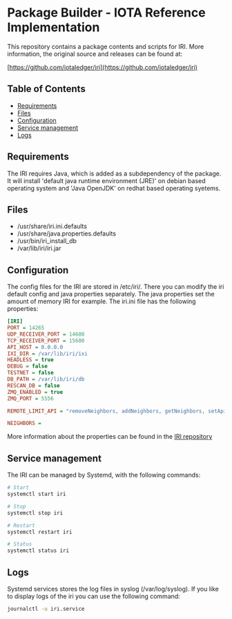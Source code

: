 # Package Builder - IOTA Reference Implementation

This repository contains a package contents and scripts for IRI.
More information, the original source and releases can be found at:

[https://github.com/iotaledger/iri](https://github.com/iotaledger/iri)

## Table of Contents
- [Requirements](#requirements)
- [Files](#files)
- [Configuration](#configuration)
- [Service management](#service-management)
- [Logs](#logs)

## Requirements
The IRI requires Java, which is added as a subdependency of the package. It will install 'default java runtime environment (JRE)' on debian based operating system and 'Java OpenJDK' on redhat based operating syetems.

## Files
- /usr/share/iri.ini.defaults
- /usr/share/java.properties.defaults
- /usr/bin/iri_install_db
- /var/lib/iri/iri.jar

## Configuration

The config files for the IRI are stored in /etc/iri/. There you can modify the iri default config and java properties separately. The java properties set the amount of memory IRI for example. The iri.ini
file has the following properties:

```ini
[IRI]
PORT = 14265
UDP_RECEIVER_PORT = 14600
TCP_RECEIVER_PORT = 15600
API_HOST = 0.0.0.0
IXI_DIR = /var/lib/iri/ixi
HEADLESS = true
DEBUG = false
TESTNET = false
DB_PATH = /var/lib/iri/db
RESCAN_DB = false
ZMQ_ENABLED = true
ZMQ_PORT = 5556

REMOTE_LIMIT_API = "removeNeighbors, addNeighbors, getNeighbors, setApiRateLimit"

NEIGHBORS =
```

More information about the properties can be found in the [IRI repository](https://github.com/iotaledger/iri)

## Service management

The IRI can be managed by Systemd, with the following commands:

```bash
# Start
systemctl start iri

# Stop
systemctl stop iri

# Restart
systemctl restart iri

# Status
systemctl status iri
```

## Logs

Systemd services stores the log files in syslog (/var/log/syslog). If you like to display logs of the iri you can use the following command:

```bash
journalctl -u iri.service
```
